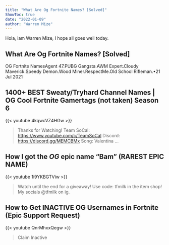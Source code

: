 ```yaml
---
title: "What Are Og Fortnite Names? [Solved]"
ShowToc: true 
date: "2022-01-09"
author: "Warren Mize" 
---
```


Hola, iam Warren Mize, I hope all goes well today.
## What Are Og Fortnite Names? [Solved]
OG Fortnite NamesAgent 47.PUBG Gangsta.AWM Expert.Cloudy Maverick.Speedy Demon.Wood Miner.RespectMe.Old School Rifleman.•21 Jul 2021

## 1400+ BEST Sweaty/Tryhard Channel Names | OG Cool Fortnite Gamertags (not taken) Season 6
{{< youtube 4kqwcVZ4HGw >}}
>Thanks for Watching! Team SoCal: https://www.youtube.com/c/TeamSoCal Discord: https://discord.gg/MEMCBMx Song: Valentina ...

## How I got the *OG* epic name “Bam” (RAREST EPIC NAME)
{{< youtube 1i9YKBGTViw >}}
>Watch until the end for a giveaway! Use code: tfmilk in the item shop! My socials @tfmilk on ig.

## How to Get INACTIVE OG Usernames in Fortnite (Epic Support Request)
{{< youtube QnrMhxxQegw >}}
>Claim Inactive 

